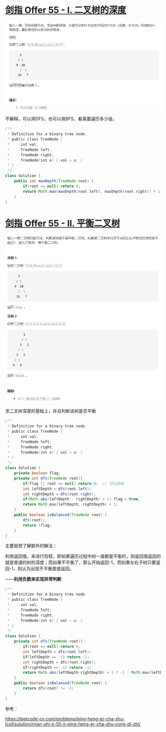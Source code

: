 # [剑指 Offer 55 - I. 二叉树的深度](https://leetcode-cn.com/problems/er-cha-shu-de-shen-du-lcof/)

<img src="pic\image-20210506191603253.png" alt="image-20210506191603253" style="zoom:67%;" />

不解释，可以用DFS，也可以用BFS，看需要遍历多少层。

```java
/**
 * Definition for a binary tree node.
 * public class TreeNode {
 *     int val;
 *     TreeNode left;
 *     TreeNode right;
 *     TreeNode(int x) { val = x; }
 * }
 */
class Solution {
    public int maxDepth(TreeNode root) {
        if(root == null) return 0;
        return Math.max(maxDepth(root.left), maxDepth(root.right)) + 1;
    }
}
```



# [剑指 Offer 55 - II. 平衡二叉树](https://leetcode-cn.com/problems/ping-heng-er-cha-shu-lcof/)

<img src="pic\image-20210506200204737.png" alt="image-20210506200204737" style="zoom:67%;" />

求二叉树深度的基础上，并且判断该树是否平衡

```java
/**
 * Definition for a binary tree node.
 * public class TreeNode {
 *     int val;
 *     TreeNode left;
 *     TreeNode right;
 *     TreeNode(int x) { val = x; }
 * }
 */
class Solution {
    private boolean flag;
    private int dfs(TreeNode root){
        if(flag || root == null) return 0;	// 可以剪枝
        int leftDepth = dfs(root.left);
        int rightDepth = dfs(root.right);
        if(Math.abs(leftDepth - rightDepth) > 1) flag = true;
        return Math.max(leftDepth, rightDepth) + 1;
    }
    public boolean isBalanced(TreeNode root) {
        dfs(root);
        return !flag;
    }
}
```

主要是想了解额外的解法：

利用返回值，来进行剪枝，即如果遍历过程中树一直都是平衡的，则返回值返回的就是普通的树的深度；而如果不平衡了，那么开始返回-1，而如果左右子树只要返回-1，则认为出现不平衡直接返回。

——**利用负数来实现异常判断**

```java
/**
 * Definition for a binary tree node.
 * public class TreeNode {
 *     int val;
 *     TreeNode left;
 *     TreeNode right;
 *     TreeNode(int x) { val = x; }
 * }
 */
class Solution {
    private int dfs(TreeNode root){
        if(root == null) return 0;
        int leftDepth = dfs(root.left);
        if(leftDepth == -1) return -1;
        int rightDepth = dfs(root.right);
        if(rightDepth == -1) return -1;
        return Math.abs(leftDepth-rightDepth) > 1 ? -1 : Math.max(leftDepth, rightDepth) + 1;
    }
    public boolean isBalanced(TreeNode root) {
        return dfs(root) != -1;
    }
}
```

参考：

https://leetcode-cn.com/problems/ping-heng-er-cha-shu-lcof/solution/mian-shi-ti-55-ii-ping-heng-er-cha-shu-cong-di-zhi/
